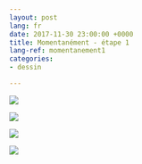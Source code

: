 ```yaml
---
layout: post
lang: fr
date: 2017-11-30 23:00:00 +0000
title: Momentanément - étape 1
lang-ref: momentanement1
categories:
- dessin

---
```

![](/mepierdoparaver/imgs/img_20200730_223146-up.jpg)

![](/mepierdoparaver/imgs/img_20200730_223340_-up.jpg)

![](/mepierdoparaver/imgs/momentaneamente-6-up.jpg)

![](/mepierdoparaver/imgs/momentaneamente-8-up.jpg)